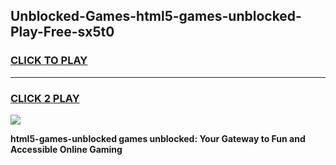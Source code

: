 
## Unblocked-Games-html5-games-unblocked-Play-Free-sx5t0
<h3>
<a href="https://premium76.site?title=html5-games-unblocked&ref=23A">CLICK TO PLAY</a></h3>
<hr>

<h3>
<a href="https://premium76.site?title=html5-games-unblocked&ref=23A">CLICK 2 PLAY</a>
  
</h3>

<a href="https://premium76.site?title=html5-games-unblocked&ref=23A"><img src="https://clearcache.store/games.png"></a>


**html5-games-unblocked games unblocked: Your Gateway to Fun and Accessible Online Gaming**
